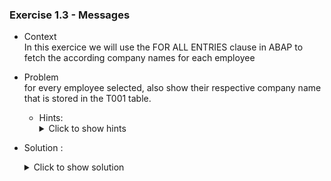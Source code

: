
### Exercise 1.3 - Messages


- Context \
  In this exercice we will use the FOR ALL ENTRIES clause in ABAP to fetch the according company names for each employee
- Problem \
  for every employee selected, also show their respective company name that is stored in the T001 table.

  - Hints:
    <details>
      <summary> Click to show hints </summary>
      * take a look at the structure and contents of the T001 table.
      * use the FOR ALL ENTIRES clause to minimise the cost of the search
    </details> 

- Solution :
  <details>
    <summary>Click to show solution</summary>
    
    After taking  a look at the structure and contents of the T001 table, we can add a few data declarations in our main program and modify the selection code as follows:



  ```abap
  DATA : s_idsal TYPE ZEXOSALARIES-ID_SAL,
          s_nomsal TYPE ZEXOSALARIES-NOM_SALARIES,
          s_prenomsal TYPE ZEXOSALARIES-PRENOM_SALARIES,
          s_datnaissancesal TYPE ZEXOSALARIES-DATE_DE_NAISSANCE,
          it_salaries TYPE TABLE OF ZEXOSALARIES,
          wa_salaries TYPE ZEXOSALARIES.

  DATA : it_societe TYPE TABLE OF T001,
         wa_societe TYPE T001.

  SELECT-OPTIONS :
     s_id for s_idsal,
     s_nom for s_nomsal NO INTERVALS,
     s_prenom for s_prenomsal NO INTERVALS,
     s_dat for s_datnaissancesal.


  Select *
  from ZEXOSALARIES
  into table it_salaries
  where ID_SAL IN S_ID
  AND NOM_SALARIES IN S_NOM
  AND PRENOM_SALARIES IN S_PRENOM
  AND DATE_DE_NAISSANCE IN S_DAT.

  " sy-subrc will return 0 if atleast 1 result is found
  IF sy-subrc <> 0.
  MESSAGE text-E02 TYPE 'E'.
  ENDIF.


  IF it_salaries[] IS NOT INITIAL.
    SELECT *
      FROM T001
      INTO TABLE it_societe
      FOR ALL ENTRIES IN it_salaries
      WHERE BUKRS = it_salaries-SOCIETE.
    IF SY-SUBRC = 0.
      SORT it_societe BY BUKRS.
      "ELSE.
      "MESSAGE TEXT-E02 TYPE 'E'.
    ENDIF.
  ENDIF.

  

  LOOP AT it_salaries into wa_salaries.
    CLEAR wa_societe.
    READ  TABLE it_societe INTO wa_societe WITH KEY BUKRS = wa_salaries-SOCIETE.
      WRITE wa_salaries-ID_SAL.
      WRITE wa_salaries-NOM_SALARIES.
      WRITE wa_societe-BUTXT.
      WRITE /. "breakline to make result more readable
  ENDLOOP.
  ```

  ![Societe-Result](https://github.com/Fabeure/ABAP-Initiation/blob/main/Images/Societe_Result.png?raw=true)


  </details>
